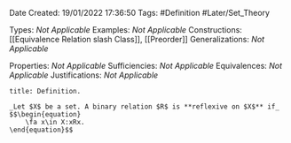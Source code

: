 <div class="topSpace"></div>

Date Created: 19/01/2022 17:36:50
Tags: #Definition #Later/Set_Theory

Types: _Not Applicable_
Examples: _Not Applicable_ 
Constructions: [[Equivalence Relation slash Class]], [[Preorder]]
Generalizations: _Not Applicable_

Properties: _Not Applicable_
Sufficiencies: _Not Applicable_
Equivalences: _Not Applicable_
Justifications: _Not Applicable_

``` ad-Definition
title: Definition.

_Let $X$ be a set. A binary relation $R$ is **reflexive on $X$** if_
$$\begin{equation}
    \fa x\in X:xRx.
\end{equation}$$

```
